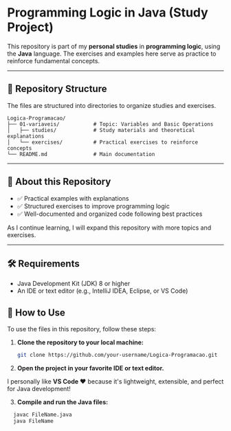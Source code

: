 # Programming Logic in Java (Study Project)

This repository is part of my **personal studies** in **programming logic**, using the **Java** language. The exercises and examples here serve as practice to reinforce fundamental concepts.

---

## 📂 Repository Structure

The files are structured into directories to organize studies and exercises.

```
Logica-Programacao/
├── 01-variaveis/           # Topic: Variables and Basic Operations
│   ├── studies/            # Study materials and theoretical explanations
│   └── exercises/          # Practical exercises to reinforce concepts
└── README.md               # Main documentation
```

---

## 📖 About this Repository

- ✅ Practical examples with explanations
- ✅ Structured exercises to improve programming logic
- ✅ Well-documented and organized code following best practices

As I continue learning, I will expand this repository with more topics and exercises.

---

## 🛠 Requirements

- Java Development Kit (JDK) 8 or higher
- An IDE or text editor (e.g., IntelliJ IDEA, Eclipse, or VS Code)

## 🚀 How to Use

To use the files in this repository, follow these steps:

1. **Clone the repository to your local machine:**

   ```bash
   git clone https://github.com/your-username/Logica-Programacao.git
   ```

2. **Open the project in your favorite IDE or text editor.**

I personally like **VS Code ❤** because it's lightweight, extensible, and perfect for Java development!

3. **Compile and run the Java files:**

```bash
  javac FileName.java
  java FileName
```

